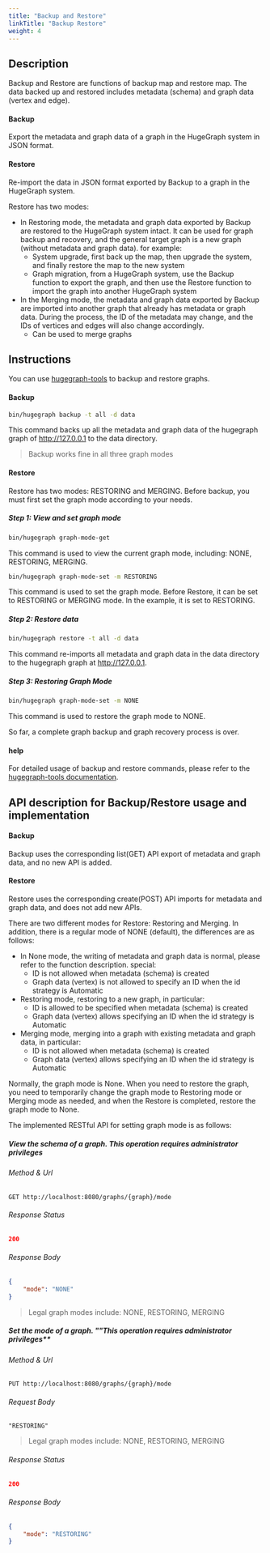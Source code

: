 ```yaml
---
title: "Backup and Restore"
linkTitle: "Backup Restore"
weight: 4
---
```


## Description

Backup and Restore are functions of backup map and restore map. The data backed up and restored includes metadata (schema) and graph data (vertex and edge).

#### Backup

Export the metadata and graph data of a graph in the HugeGraph system in JSON format.

#### Restore

Re-import the data in JSON format exported by Backup to a graph in the HugeGraph system.

Restore has two modes:

- In Restoring mode, the metadata and graph data exported by Backup are restored to the HugeGraph system intact. It can be used for graph backup and recovery, and the general target graph is a new graph (without metadata and graph data). for example:
  - System upgrade, first back up the map, then upgrade the system, and finally restore the map to the new system
  - Graph migration, from a HugeGraph system, use the Backup function to export the graph, and then use the Restore function to import the graph into another HugeGraph system
- In the Merging mode, the metadata and graph data exported by Backup are imported into another graph that already has metadata or graph data. During the process, the ID of the metadata may change, and the IDs of vertices and edges will also change accordingly.
  - Can be used to merge graphs

## Instructions

You can use [hugegraph-tools](/docs/quickstart/hugegraph-tools) to backup and restore graphs.

#### Backup

```bash
bin/hugegraph backup -t all -d data
```

This command backs up all the metadata and graph data of the hugegraph graph of http://127.0.0.1 to the data directory.

> Backup works fine in all three graph modes

#### Restore

Restore has two modes: RESTORING and MERGING. Before backup, you must first set the graph mode according to your needs.

##### Step 1: View and set graph mode

```bash
bin/hugegraph graph-mode-get
```
This command is used to view the current graph mode, including: NONE, RESTORING, MERGING.

```bash
bin/hugegraph graph-mode-set -m RESTORING
```

This command is used to set the graph mode. Before Restore, it can be set to RESTORING or MERGING mode. In the example, it is set to RESTORING.

##### Step 2: Restore data

```bash
bin/hugegraph restore -t all -d data
```
This command re-imports all metadata and graph data in the data directory to the hugegraph graph at http://127.0.0.1.

##### Step 3: Restoring Graph Mode

```bash
bin/hugegraph graph-mode-set -m NONE
```
This command is used to restore the graph mode to NONE.

So far, a complete graph backup and graph recovery process is over.

#### help

For detailed usage of backup and restore commands, please refer to the [hugegraph-tools documentation](/docs/quickstart/hugegraph-tools).

## API description for Backup/Restore usage and implementation

#### Backup

Backup uses the corresponding list(GET) API export of metadata and graph data, and no new API is added.

#### Restore

Restore uses the corresponding create(POST) API imports for metadata and graph data, and does not add new APIs.

There are two different modes for Restore: Restoring and Merging. In addition, there is a regular mode of NONE (default), the differences are as follows:

- In None mode, the writing of metadata and graph data is normal, please refer to the function description. special:
    - ID is not allowed when metadata (schema) is created
    - Graph data (vertex) is not allowed to specify an ID when the id strategy is Automatic
- Restoring mode, restoring to a new graph, in particular:
    - ID is allowed to be specified when metadata (schema) is created
    - Graph data (vertex) allows specifying an ID when the id strategy is Automatic
- Merging mode, merging into a graph with existing metadata and graph data, in particular:
    - ID is not allowed when metadata (schema) is created
    - Graph data (vertex) allows specifying an ID when the id strategy is Automatic


Normally, the graph mode is None. When you need to restore the graph, you need to temporarily change the graph mode to Restoring mode or 
Merging mode as needed, and when the Restore is completed, restore the graph mode to None.

The implemented RESTful API for setting graph mode is as follows:

##### View the schema of a graph. **This operation requires administrator privileges**

###### Method & Url

```
GET http://localhost:8080/graphs/{graph}/mode
```

###### Response Status

```json
200
```

###### Response Body

```json
{
    "mode": "NONE"
}
```

> Legal graph modes include: NONE, RESTORING, MERGING

##### Set the mode of a graph. ""This operation requires administrator privileges**

###### Method & Url

```
PUT http://localhost:8080/graphs/{graph}/mode
```

###### Request Body

```
"RESTORING"
```

> Legal graph modes include: NONE, RESTORING, MERGING

###### Response Status

```json
200
```

###### Response Body

```json
{
    "mode": "RESTORING"
}
```
